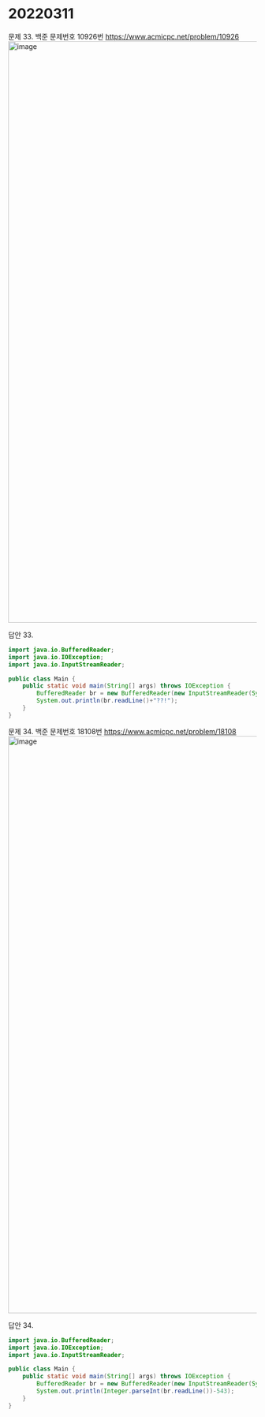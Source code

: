 20220311
========
문제 33. 백준 문제번호 10926번 https://www.acmicpc.net/problem/10926
<br/>
<img width="1180" alt="image" src="https://user-images.githubusercontent.com/65878311/157803453-cb2bbaf2-fab7-4450-92e0-ee110be53ed4.png">


답안 33.
~~~java
import java.io.BufferedReader;
import java.io.IOException;
import java.io.InputStreamReader;

public class Main {
    public static void main(String[] args) throws IOException {
        BufferedReader br = new BufferedReader(new InputStreamReader(System.in));
        System.out.println(br.readLine()+"??!");
    }
}
~~~
문제 34. 백준 문제번호 18108번 https://www.acmicpc.net/problem/18108
<br/>
<img width="1171" alt="image" src="https://user-images.githubusercontent.com/65878311/157804084-48810edf-0ced-4184-8356-2f527db7355d.png">



답안 34.
~~~java
import java.io.BufferedReader;
import java.io.IOException;
import java.io.InputStreamReader;

public class Main {
    public static void main(String[] args) throws IOException {
        BufferedReader br = new BufferedReader(new InputStreamReader(System.in));
        System.out.println(Integer.parseInt(br.readLine())-543);
    }
}
~~~
